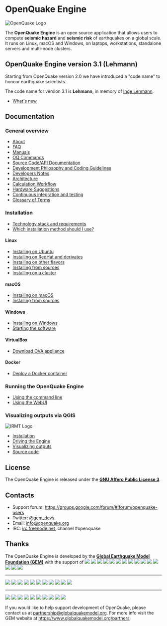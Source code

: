 # OpenQuake Engine

![OpenQuake Logo](https://github.com/gem/oq-infrastructure/raw/master/logos/oq-logo.png)

The **OpenQuake Engine** is an open source application that allows users to compute **seismic hazard** and **seismic risk** of earthquakes on a global scale. It runs on Linux, macOS and Windows, on laptops, workstations, standalone servers and multi-node clusters.

<!-- GEM BEGIN: apply the following patch with the proper values for the next release
-[![Build Status](https://travis-ci.org/gem/oq-engine.svg?branch=master)](https://travis-ci.org/gem/oq-engine)
 
-### Current stable
+## OpenQuake Engine version 2.6 (Gutenberg)
 
-Current stable version is the **OpenQuake Engine 2.5** 'Fourier'. The documentation is available at https://github.com/gem/oq-engine/tree/engine-2.5#openquake-engine.
-* [What's new](https://github.com/gem/oq-engine/blob/engine-2.5/doc/whats-new.md)
-
+Starting from OpenQuake version 2.0 we have introduced a "code name" to honour earthquake scientists.
 
+The code name for version 2.6 is **Gutenberg**, in memory of [Beno Gutenberg](https://en.wikipedia.org/wiki/Beno_Gutenberg).
+* [What's new](https://github.com/gem/oq-engine/blob/engine-2.6/doc/whats-new.md)
+ 
+## Documentation
-## Documentation (master tree)
-->


## OpenQuake Engine version 3.1 (Lehmann)

Starting from OpenQuake version 2.0 we have introduced a "code name" to honour earthquake scientists.

The code name for version 3.1 is **Lehmann**, in memory of [Inge Lehmann](https://en.wikipedia.org/wiki/Inge_Lehmann).
* [What's new](https://github.com/gem/oq-engine/blob/engine-3.1/doc/whats-new.md)

## Documentation

<!-- GEM END -->

### General overview

* [About](https://github.com/gem/oq-engine/blob/engine-3.1/doc/about.md)
* [FAQ](https://github.com/gem/oq-engine/blob/engine-3.1/doc/faq.md)
* [Manuals](https://www.globalquakemodel.org/single-post/OpenQuake-Engine-Manual)
* [OQ Commands](https://github.com/gem/oq-engine/blob/engine-3.1/doc/oq-commands.md)
* [Source Code/API Documentation](http://docs.openquake.org/oq-engine/)
* [Development Philosophy and Coding Guidelines](https://github.com/gem/oq-engine/blob/engine-3.1/doc/development-guidelines.md)
* [Developers Notes](https://github.com/gem/oq-engine/blob/engine-3.1/doc/developers-notes.md)
* [Architecture](https://github.com/gem/oq-engine/blob/engine-3.1/doc/sphinx/architecture.rst)
* [Calculation Workflow](https://github.com/gem/oq-engine/blob/engine-3.1/doc/calculation-workflow.md)
* [Hardware Suggestions](https://github.com/gem/oq-engine/blob/engine-3.1/doc/hardware-suggestions.md)
* [Continuous integration and testing](https://github.com/gem/oq-engine/blob/engine-3.1/doc/testing.md)
* [Glossary of Terms](https://github.com/gem/oq-engine/blob/engine-3.1/doc/glossary.md)

### Installation

* [Technology stack and requirements](https://github.com/gem/oq-engine/blob/engine-3.1/doc/requirements.md)
* [Which installation method should I use?](https://github.com/gem/oq-engine/blob/engine-3.1/doc/installing/overview.md)

#### Linux

* [Installing on Ubuntu](https://github.com/gem/oq-engine/blob/engine-3.1/doc/installing/ubuntu.md)
* [Installing on RedHat and derivates](https://github.com/gem/oq-engine/blob/engine-3.1/doc/installing/rhel.md)
* [Installing on other flavors](https://github.com/gem/oq-engine/blob/engine-3.1/doc/installing/linux-generic.md)
* [Installing from sources](https://github.com/gem/oq-engine/blob/engine-3.1/doc/installing/development.md)
* [Installing on a cluster](https://github.com/gem/oq-engine/blob/engine-3.1/doc/installing/cluster.md)

#### macOS

* [Installing on macOS](https://github.com/gem/oq-engine/blob/engine-3.1/doc/installing/macos.md)
* [Installing from sources](https://github.com/gem/oq-engine/blob/engine-3.1/doc/installing/development.md#macos)

#### Windows

* [Installing on Windows](https://github.com/gem/oq-engine/blob/engine-3.1/doc/installing/windows.md)
* [Starting the software](https://github.com/gem/oq-engine/blob/engine-3.1/doc/running/windows.md)

#### VirtualBox

* [Download OVA appliance](https://downloads.openquake.org/ova/stable/)

#### Docker

* [Deploy a Docker container](https://github.com/gem/oq-engine/blob/engine-3.1/doc/installing/docker.md)

### Running the OpenQuake Engine

* [Using the command line](https://github.com/gem/oq-engine/blob/engine-3.1/doc/running/unix.md)
* [Using the WebUI](https://github.com/gem/oq-engine/blob/engine-3.1/doc/running/server.md)

### Visualizing outputs via QGIS

![IRMT Logo](https://github.com/gem/oq-infrastructure/raw/master/icons/irmt_icon.png)

* [Installation](https://docs.openquake.org/oq-irmt-qgis/latest/00_installation.html)
* [Driving the Engine](https://docs.openquake.org/oq-irmt-qgis/latest/14_driving_the_oqengine.html)
* [Visualizing outputs](https://docs.openquake.org/oq-irmt-qgis/latest/15_viewer_dock.html)
* [Source code](https://github.com/gem/oq-irmt-qgis)

## License

The OpenQuake Engine is released under the **[GNU Affero Public License 3](https://github.com/gem/oq-engine/blob/engine-3.1/LICENSE)**.

## Contacts

* Support forum: https://groups.google.com/forum/#!forum/openquake-users
* Twitter: [@gem_devs](https://twitter.com/gem_devs)
* Email: info@openquake.org
* IRC: [irc.freenode.net](https://webchat.freenode.net/), channel #openquake

## Thanks

The OpenQuake Engine is developed by the **[Global Earthquake Model Foundation (GEM)](http://gem.foundation)** with the support of
![](https://github.com/gem/oq-infrastructure/raw/master/logos/aus.png)
![](https://github.com/gem/oq-infrastructure/raw/master/logos/cidigen.png)
![](https://github.com/gem/oq-infrastructure/raw/master/logos/sg_170x104.jpg)
![](https://github.com/gem/oq-infrastructure/raw/master/logos/gfz.png)
![](https://github.com/gem/oq-infrastructure/raw/master/logos/pcn.jpg)
![](https://github.com/gem/oq-infrastructure/raw/master/logos/nied.png)
![](https://github.com/gem/oq-infrastructure/raw/master/logos/nset.png)
![](https://github.com/gem/oq-infrastructure/raw/master/logos/morst.jpg)
![](https://github.com/gem/oq-infrastructure/raw/master/logos/RCN.jpg)
![](https://github.com/gem/oq-infrastructure/raw/master/logos/swiss_1.jpg)
![](https://github.com/gem/oq-infrastructure/raw/master/logos/tem.jpg)
![](https://github.com/gem/oq-infrastructure/raw/master/logos/TCIP-01.png)
![](https://github.com/gem/oq-infrastructure/raw/master/logos/nerc.png)
![](https://github.com/gem/oq-infrastructure/raw/master/logos/usaid_BsOsE8Z_QZnaG6c.jpg)
![](https://github.com/gem/oq-infrastructure/raw/master/logos/FUNVISIS_GEM_logo.png)

***

![](https://github.com/gem/oq-infrastructure/raw/master/logos/FMGlobal.jpg)
![](https://github.com/gem/oq-infrastructure/raw/master/logos/hannoverRe.jpg)
![](https://github.com/gem/oq-infrastructure/raw/master/logos/Nephila.jpg)
![](https://github.com/gem/oq-infrastructure/raw/master/logos/munichre_HwOCwR4.jpg)
![](https://github.com/gem/oq-infrastructure/raw/master/logos/zurich_3eh504q.jpg)
![](https://github.com/gem/oq-infrastructure/raw/master/logos/Air_JlQh6Ke.jpg)
![](https://github.com/gem/oq-infrastructure/raw/master/logos/sur_170x104.jpg)
![](https://github.com/gem/oq-infrastructure/raw/master/logos/EUCENTRE_BRAw8x4.jpg)
![](https://github.com/gem/oq-infrastructure/raw/master/logos/GiroJ.jpg)
![](https://github.com/gem/oq-infrastructure/raw/master/logos/arup.jpg)
![](https://github.com/gem/oq-infrastructure/raw/master/logos/OYO_1.jpg)

***

![](https://github.com/gem/oq-infrastructure/raw/master/logos/OECD.jpg)
![](https://github.com/gem/oq-infrastructure/raw/master/logos/worldbank_2.jpg)
![](https://github.com/gem/oq-infrastructure/raw/master/logos/ISDR.jpg)
![](https://github.com/gem/oq-infrastructure/raw/master/logos/Unesco.jpg)
![](https://github.com/gem/oq-infrastructure/raw/master/logos/iaspei.jpg)
![](https://github.com/gem/oq-infrastructure/raw/master/logos/iaee.jpg)
![](https://github.com/gem/oq-infrastructure/raw/master/logos/istructe.jpg)
![](https://github.com/gem/oq-infrastructure/raw/master/logos/cssc.jpg)
![](https://github.com/gem/oq-infrastructure/raw/master/logos/IRDRICSU.png)
![](https://github.com/gem/oq-infrastructure/raw/master/logos/EERI_GEM.png)

If you would like to help support development of OpenQuake, please contact us at [partnership@globalquakemodel.org](mailto:partnership@globalquakemodel.org).
For more info visit the GEM website at https://www.globalquakemodel.org/partners
